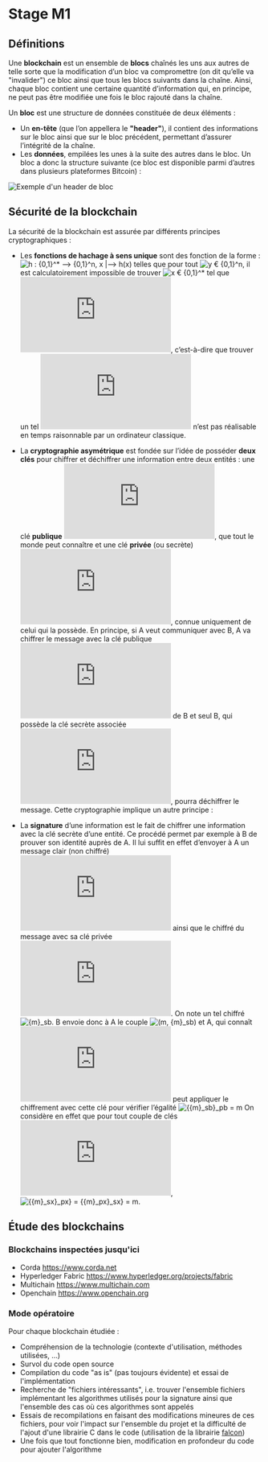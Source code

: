 # Stage M1

## Définitions

Une __blockchain__ est un ensemble de __blocs__ chaînés les uns aux autres de telle sorte que la modification d’un bloc va compromettre (on dit qu’elle va "invalider") ce bloc ainsi que tous les blocs suivants dans la chaîne. Ainsi, chaque bloc contient une certaine quantité d’information qui, en principe, ne peut pas être modifiée une fois le bloc rajouté dans la chaîne.

Un __bloc__ est une structure de données constituée de deux éléments :

- Un __en-tête__ (que l’on appellera le __"header"__), il contient des informations sur le bloc ainsi que sur le bloc précédent, permettant d’assurer l’intégrité de la chaîne.
- Les __données__, empilées les unes à la suite des autres dans le bloc. Un bloc a donc la structure suivante (ce bloc est disponible parmi d’autres dans plusieurs plateformes Bitcoin) :

![Exemple d'un header de bloc](https://github.com/b1d0u/Stage_M1/blob/master/images/bloc_bitcoin.png)

## Sécurité de la blockchain

La sécurité de la blockchain est assurée par différents principes cryptographiques :

- Les __fonctions de hachage à sens unique__ sont des fonction de la forme :
![h : {0,1}^* --> {0,1}^n, x |--> h(x)](https://latex.codecogs.com/svg.latex?h:\\{0,1\\}^*\rightarrow\\{0,1\\}^n,x\mapsto%20h(x))
telles que pour tout ![y € {0,1}^n](https://latex.codecogs.com/svg.latex?y\in%20\\{0,1\\}^n), il est calculatoirement impossible de trouver ![x € {0,1}^*](https://latex.codecogs.com/svg.latex?x\in%20\\{0,1\\}^*) tel que ![h(y)=x](https://latex.codecogs.com/svg.latex?h(y)=x), c’est-à-dire que trouver un tel ![x](https://latex.codecogs.com/svg.latex?x) n’est pas réalisable en temps raisonnable par un ordinateur classique.

- La __cryptographie asymétrique__ est fondée sur l’idée de posséder __deux clés__ pour chiffrer et déchiffrer une information entre deux entités : une clé __publique__ ![p_x](https://latex.codecogs.com/svg.latex?p_x), que tout le monde peut connaître et une clé __privée__ (ou secrète) ![s_x](https://latex.codecogs.com/svg.latex?s_x), connue uniquement de celui qui la possède.
En principe, si A veut communiquer avec B, A va chiffrer le message avec la clé publique ![p_b](https://latex.codecogs.com/svg.latex?p_b) de B et seul B, qui possède la clé secrète associée ![s_b](https://latex.codecogs.com/svg.latex?s_b), pourra déchiffrer le message. Cette cryptographie implique un autre principe :

- La __signature__ d’une information est le fait de chiffrer une information avec la clé secrète d’une entité. Ce procédé permet par exemple à B de prouver son identité auprès de A. Il lui suffit en effet d’envoyer à A un message clair (non chiffré) ![m](https://latex.codecogs.com/svg.latex?m) ainsi que le chiffré du message avec sa clé privée ![s_b](https://latex.codecogs.com/svg.latex?s_b). On note un tel chiffré ![{m}_sb](https://latex.codecogs.com/svg.latex?\\{m\\}_{s_b}).
B envoie donc à A le couple ![(m, {m}_sb)](https://latex.codecogs.com/svg.latex?(m,\\{m\\}_{s_b})) et A, qui connaît ![pb](https://latex.codecogs.com/svg.latex?p_b) peut appliquer le chiffrement avec cette clé pour vérifier l’égalité ![{{m}_sb}_pb = m](https://latex.codecogs.com/svg.latex?\\{\\{m\\}_{s_b}\\}_{p_b}=m) 
On considère en effet que pour tout couple de clés  ![(s_x, p_x)](https://latex.codecogs.com/svg.latex?(s_x,p_x)), ![{{m}_sx}_px} = {{m}_px}_sx} = m](https://latex.codecogs.com/svg.latex?\\{\\{m\\}_{s_x}\\}_{p_x}%20=%20\\{\\{m\\}_{p_x}\\}_{s_x}%20=%20m).

## Étude des blockchains

### Blockchains inspectées jusqu'ici

- Corda https://www.corda.net
- Hyperledger Fabric https://www.hyperledger.org/projects/fabric
- Multichain https://www.multichain.com
- Openchain https://www.openchain.org

### Mode opératoire

Pour chaque blockchain étudiée :

- Compréhension de la technologie (contexte d'utilisation, méthodes utilisées, ...)
- Survol du code open source
- Compilation du code "as is" (pas toujours évidente) et essai de l'implémentation
- Recherche de "fichiers intéressants", i.e. trouver l'ensemble fichiers implémentant les algorithmes utilisés pour la signature ainsi que l'ensemble des cas où ces algorithmes sont appelés
- Essais de recompilations en faisant des modifications mineures de ces fichiers, pour voir l'impact sur l'ensemble du projet et la difficulté de l'ajout d'une librairie C dans le code (utilisation de la librairie [falcon](https://falcon-sign.info))
- Une fois que tout fonctionne bien, modification en profondeur du code pour ajouter l'algorithme
